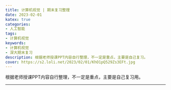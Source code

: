 ```yaml
---
title: 计算机视觉 | 期末复习整理
date: 2023-02-01
katex: true
categories:
- 人工智能
tags: 
- 计算机视觉
keywords: 
- 计算机视觉
- 深大期末复习
description: 根据老师授课PPT内容自行整理，不一定是重点，主要是自己复习。
cover: https://s2.loli.net/2023/02/01/KhO1pQ529Zs3EFt.jpg
---
```


根据老师授课PPT内容自行整理，不一定是重点，主要是自己复习用。

---
